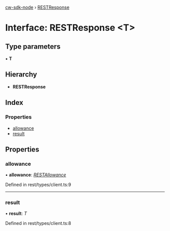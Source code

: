 [cw-sdk-node](../README.md) › [RESTResponse](restresponse.md)

# Interface: RESTResponse <**T**>

## Type parameters

▪ **T**

## Hierarchy

* **RESTResponse**

## Index

### Properties

* [allowance](restresponse.md#allowance)
* [result](restresponse.md#result)

## Properties

###  allowance

• **allowance**: *[RESTAllowance](restallowance.md)*

Defined in rest/types/client.ts:9

___

###  result

• **result**: *T*

Defined in rest/types/client.ts:8
